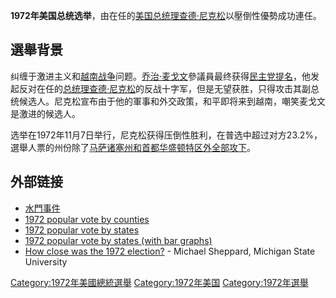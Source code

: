 **1972年美国总统选举**，由在任的[美国总统](../Page/美国总统.md "wikilink")[理查德·尼克松](../Page/理查德·尼克松.md "wikilink")以壓倒性優勢成功連任。

## 選舉背景

纠缠于激进主义和[越南战争](../Page/越南战争.md "wikilink")问题。[乔治·麦戈文](../Page/乔治·麦戈文.md "wikilink")參議員最终获得[民主党提名](../Page/民主党_\(美国\).md "wikilink")，他发起反对在任的[总统](../Page/美国总统.md "wikilink")[理查德·尼克松](../Page/理查德·尼克松.md "wikilink")的反战十字军，但是无望获胜，只得攻击其副总统候选人。尼克松宣布由于他的軍事和外交政策，和平即将来到越南，嘲笑麦戈文是激进的候选人。

选举在1972年11月7日举行，尼克松获得压倒性胜利，在普选中超过对方23.2%，選舉人票的州份除了[马萨诸塞州和首都](https://zh.wikipedia.org/wiki/马萨诸塞州 "wikilink")[华盛顿特区外全部攻下](https://zh.wikipedia.org/wiki/华盛顿特区 "wikilink")。

## 外部链接

  - [水門事件](https://zh.wikipedia.org/wiki/水門事件 "wikilink")
  - [1972 popular vote by counties](http://geoelections.free.fr/USA/elec_comtes/1972.htm)
  - [1972 popular vote by states](http://psephos.adam-carr.net/countries/u/usa/pres/1972.txt)
  - [1972 popular vote by states (with bar graphs)](http://uselectionatlas.org/RESULTS/datagraph.php?year=1972&fips=0&f=1&off=0&elect=0)
  - [How close was the 1972 election?](http://www.msu.edu/~sheppa28/elections.html#1972) - Michael Sheppard, Michigan State University

[Category:1972年美國總統選舉](https://zh.wikipedia.org/wiki/Category:1972年美國總統選舉 "wikilink") [Category:1972年美国](https://zh.wikipedia.org/wiki/Category:1972年美国 "wikilink") [Category:1972年選舉](https://zh.wikipedia.org/wiki/Category:1972年選舉 "wikilink")